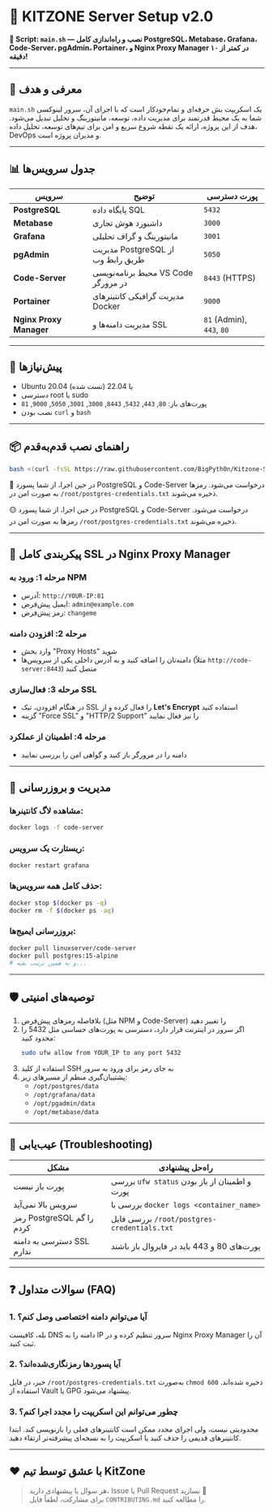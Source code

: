 
# 🚀 KITZONE Server Setup v2.0

**🔧 Script: `main.sh` — نصب و راه‌اندازی کامل PostgreSQL، Metabase، Grafana، Code-Server، pgAdmin، Portainer، و Nginx Proxy Manager در کمتر از ۱۰ دقیقه!**

---

## 📌 معرفی و هدف

`main.sh` یک اسکریپت بش حرفه‌ای و تمام‌خودکار است که با اجرای آن، سرور لینوکسی شما به یک محیط قدرتمند برای مدیریت داده، توسعه، مانیتورینگ و تحلیل تبدیل می‌شود. هدف از این پروژه، ارائه یک نقطه شروع سریع و امن برای تیم‌های توسعه، تحلیل داده، DevOps و مدیران پروژه است.

---

## 📊 جدول سرویس‌ها

| سرویس                 | توضیح                                   | پورت دسترسی     |
|----------------------|------------------------------------------|------------------|
| **PostgreSQL**       | پایگاه داده SQL                         | `5432`           |
| **Metabase**         | داشبورد هوش تجاری                       | `3000`           |
| **Grafana**          | مانیتورینگ و گراف تحلیلی                | `3001`           |
| **pgAdmin**          | مدیریت PostgreSQL از طریق رابط وب      | `5050`           |
| **Code-Server**      | محیط برنامه‌نویسی VS Code در مرورگر     | `8443` (HTTPS)   |
| **Portainer**        | مدیریت گرافیکی کانتینرهای Docker        | `9000`           |
| **Nginx Proxy Manager** | مدیریت دامنه‌ها و SSL                 | `81` (Admin), `443`, `80` |

---

## 🧰 پیش‌نیازها

- Ubuntu 20.04 یا 22.04 (تست شده)
- دسترسی root یا sudo
- پورت‌های باز: `80`, `443`, `5432`, `8443`, `3000`, `3001`, `5050`, `9000`, `81`
- نصب بودن `curl` و `bash`

---


## 📦 راهنمای نصب قدم‌به‌قدم

```bash
bash <(curl -fsSL https://raw.githubusercontent.com/BigPyth0n/Kitzone-Server-Stack/refs/heads/main/main.sh)
```
🔐 در حین اجرا، از شما پسورد PostgreSQL و Code-Server درخواست می‌شود. رمزها به صورت امن در `/root/postgres-credentials.txt` ذخیره می‌شوند.


🟡 در حین اجرا، از شما پسورد PostgreSQL و Code-Server درخواست می‌شود. رمزها به صورت امن در `/root/postgres-credentials.txt` ذخیره می‌شوند.

---

## 🔐 پیکربندی کامل SSL در Nginx Proxy Manager

### مرحله 1: ورود به NPM
- آدرس: `http://YOUR-IP:81`
- ایمیل پیش‌فرض: `admin@example.com`
- رمز پیش‌فرض: `changeme`

### مرحله 2: افزودن دامنه
- وارد بخش "Proxy Hosts" شوید
- دامنه‌تان را اضافه کنید و به آدرس داخلی یکی از سرویس‌ها (مثلاً `http://code-server:8443`) متصل کنید

### مرحله 3: فعال‌سازی SSL
- در هنگام افزودن، تیک SSL را فعال کرده و از **Let's Encrypt** استفاده کنید
- گزینه "Force SSL" و "HTTP/2 Support" را نیز فعال نمایید

### مرحله 4: اطمینان از عملکرد
- دامنه را در مرورگر باز کنید و گواهی امن را بررسی نمایید

---

## 🔄 مدیریت و بروزرسانی

### مشاهده لاگ کانتینرها:
```bash
docker logs -f code-server
```

### ریستارت یک سرویس:
```bash
docker restart grafana
```

### حذف کامل همه سرویس‌ها:
```bash
docker stop $(docker ps -q)
docker rm -f $(docker ps -aq)
```

### بروزرسانی ایمیج‌ها:
```bash
docker pull linuxserver/code-server
docker pull postgres:15-alpine
# و به همین ترتیب بقیه...
```

---

## 🛡️ توصیه‌های امنیتی

1. بلافاصله رمزهای پیش‌فرض (مثل NPM و Code-Server) را تغییر دهید
2. اگر سرور در اینترنت قرار دارد، دسترسی به پورت‌های حساسی مثل 5432 را محدود کنید:
   ```bash
   sudo ufw allow from YOUR_IP to any port 5432
   ```
3. استفاده از کلید SSH به جای رمز برای ورود به سرور
4. پشتیبان‌گیری منظم از مسیرهای زیر:
   - `/opt/postgres/data`
   - `/opt/grafana/data`
   - `/opt/pgadmin/data`
   - `/opt/metabase/data`

---

## 🧩 عیب‌یابی (Troubleshooting)

| مشکل                         | راه‌حل پیشنهادی                                       |
|-----------------------------|--------------------------------------------------------|
| پورت باز نیست               | بررسی `ufw status` و اطمینان از باز بودن پورت |
| سرویس بالا نمی‌آید          | بررسی با `docker logs <container_name>`          |
| رمز PostgreSQL را گم کردم   | بررسی فایل `/root/postgres-credentials.txt`       |
| دسترسی به دامنه SSL ندارم   | پورت‌های 80 و 443 باید در فایروال باز باشند         |

---

## ❓ سوالات متداول (FAQ)

### 1. آیا می‌توانم دامنه اختصاصی وصل کنم؟
بله، کافیست DNS دامنه را به IP سرور تنظیم کرده و در Nginx Proxy Manager آن را ثبت کنید.

### 2. آیا پسوردها رمزنگاری‌شده‌اند؟
خیر، در فایل `/root/postgres-credentials.txt` به‌صورت `chmod 600` ذخیره شده‌اند. استفاده از Vault یا GPG پیشنهاد می‌شود.

### 3. چطور می‌توانم این اسکریپت را مجدد اجرا کنم؟
محدودیتی نیست، ولی اجرای مجدد ممکن است کانتینرهای فعلی را بازنویسی کند. ابتدا کانتینرهای قدیمی را حذف کنید یا اسکریپت را به نسخه‌ای پیشرفته‌تر ارتقاء دهید.

---

## ❤️ با عشق توسط تیم KitZone

> هر سوال یا پیشنهادی دارید، Issue یا Pull Request بسازید 🙌  
> برای مشارکت، لطفاً فایل `CONTRIBUTING.md` را مطالعه کنید.
